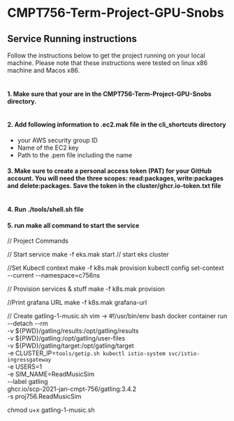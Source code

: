 # CMPT756-Term-Project-GPU-Snobs

## Service Running instructions
Follow the instructions below to get the project running on your local machine. Please note that these instructions were tested on linux x86 machine and Macos x86. <br> <br>

#### 1. Make sure that your are in the CMPT756-Term-Project-GPU-Snobs directory. <br> <br>
#### 2. Add following information to **.ec2.mak file** in the cli_shortcuts directory
- your AWS security group ID
- Name of the EC2 key
- Path to the .pem file including the name


#### 3. Make sure to create a personal access token (PAT) for your GitHub account. You will need the three scopes: read:packages, write:packages and delete:packages. Save the token in the cluster/ghcr.io-token.txt file <br> <br>

#### 4. Run **./tools/shell.sh** file

#### 5. run **make all** command to start the service
// Project Commands

// Start service
make -f eks.mak start // start eks cluster

//Set Kubectl context
make -f k8s.mak provision
kubectl config set-context --current --namespace=c756ns

// Provision services & stuff
make -f k8s.mak provision

//Print grafana URL
make -f k8s.mak grafana-url

// Create gatling-1-music.sh
vim -> 
#!/usr/bin/env bash
docker container run --detach --rm \
  -v ${PWD}/gatling/results:/opt/gatling/results \
  -v ${PWD}/gatling:/opt/gatling/user-files \
  -v ${PWD}/gatling/target:/opt/gatling/target \
  -e CLUSTER_IP=`tools/getip.sh kubectl istio-system svc/istio-ingressgateway` \
  -e USERS=1 \
  -e SIM_NAME=ReadMusicSim \
  --label gatling \
  ghcr.io/scp-2021-jan-cmpt-756/gatling:3.4.2 \
  -s proj756.ReadMusicSim

chmod u+x gatling-1-music.sh
